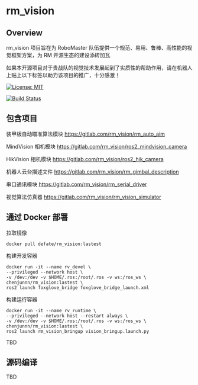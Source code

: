 # rm_vision



## Overview

rm_vision 项目旨在为 RoboMaster 队伍提供一个规范、易用、鲁棒、高性能的视觉框架方案，为 RM 开源生态的建设添砖加瓦

如果本开源项目对于贵战队的视觉技术发展起到了实质性的帮助作用，请在机器人上贴上以下标签以助力该项目的推广，十分感激！





[![License: MIT](https://img.shields.io/badge/License-MIT-blue.svg)](https://opensource.org/licenses/MIT)

[![Build Status](https://github.com/chenjunnn/rm_vision/actions/workflows/ci.yml/badge.svg)](https://github.com/chenjunnn/rm_vision/actions/workflows/ci.yml)

## 包含项目

装甲板自动瞄准算法模块 https://gitlab.com/rm_vision/rm_auto_aim

MindVision 相机模块 https://gitlab.com/rm_vision/ros2_mindvision_camera

HikVision 相机模块 https://gitlab.com/rm_vision/ros2_hik_camera

机器人云台描述文件 https://gitlab.com/rm_vision/rm_gimbal_description

串口通讯模块 https://gitlab.com/rm_vision/rm_serial_driver

视觉算法仿真器 https://gitlab.com/rm_vision/rm_vision_simulator


## 通过 Docker 部署

拉取镜像

```
docker pull defate/rm_vision:lastest
```

构建开发容器

```
docker run -it --name rv_devel \
--privileged --network host \
-v /dev:/dev -v $HOME/.ros:/root/.ros -v ws:/ros_ws \
chenjunnn/rm_vision:lastest \
ros2 launch foxglove_bridge foxglove_bridge_launch.xml
```

构建运行容器

```
docker run -it --name rv_runtime \
--privileged --network host --restart always \
-v /dev:/dev -v $HOME/.ros:/root/.ros -v ws:/ros_ws \
chenjunnn/rm_vision:lastest \
ros2 launch rm_vision_bringup vision_bringup.launch.py
```

TBD

## 源码编译

TBD
